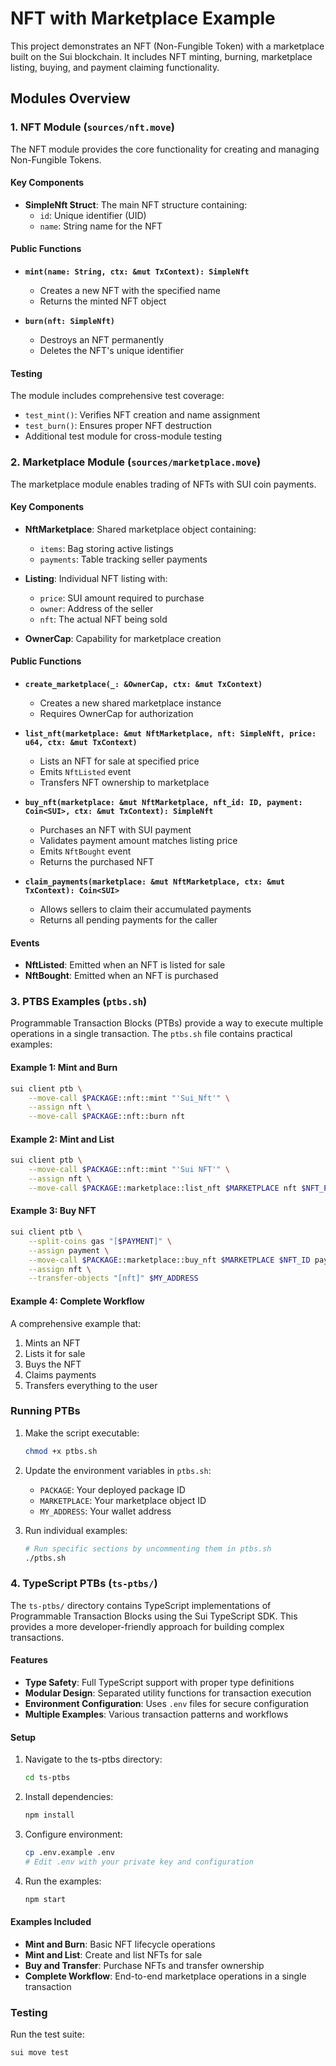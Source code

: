 # NFT with Marketplace Example

This project demonstrates an NFT (Non-Fungible Token) with a marketplace built on the Sui blockchain. It includes NFT minting, burning, marketplace listing, buying, and payment claiming functionality.

## Modules Overview

### 1. NFT Module (`sources/nft.move`)

The NFT module provides the core functionality for creating and managing Non-Fungible Tokens.

#### Key Components

- **SimpleNft Struct**: The main NFT structure containing:
  - `id`: Unique identifier (UID)
  - `name`: String name for the NFT

#### Public Functions

- **`mint(name: String, ctx: &mut TxContext): SimpleNft`**

  - Creates a new NFT with the specified name
  - Returns the minted NFT object

- **`burn(nft: SimpleNft)`**
  - Destroys an NFT permanently
  - Deletes the NFT's unique identifier

#### Testing

The module includes comprehensive test coverage:

- `test_mint()`: Verifies NFT creation and name assignment
- `test_burn()`: Ensures proper NFT destruction
- Additional test module for cross-module testing

### 2. Marketplace Module (`sources/marketplace.move`)

The marketplace module enables trading of NFTs with SUI coin payments.

#### Key Components

- **NftMarketplace**: Shared marketplace object containing:

  - `items`: Bag storing active listings
  - `payments`: Table tracking seller payments

- **Listing**: Individual NFT listing with:

  - `price`: SUI amount required to purchase
  - `owner`: Address of the seller
  - `nft`: The actual NFT being sold

- **OwnerCap**: Capability for marketplace creation

#### Public Functions

- **`create_marketplace(_: &OwnerCap, ctx: &mut TxContext)`**

  - Creates a new shared marketplace instance
  - Requires OwnerCap for authorization

- **`list_nft(marketplace: &mut NftMarketplace, nft: SimpleNft, price: u64, ctx: &mut TxContext)`**

  - Lists an NFT for sale at specified price
  - Emits `NftListed` event
  - Transfers NFT ownership to marketplace

- **`buy_nft(marketplace: &mut NftMarketplace, nft_id: ID, payment: Coin<SUI>, ctx: &mut TxContext): SimpleNft`**

  - Purchases an NFT with SUI payment
  - Validates payment amount matches listing price
  - Emits `NftBought` event
  - Returns the purchased NFT

- **`claim_payments(marketplace: &mut NftMarketplace, ctx: &mut TxContext): Coin<SUI>`**
  - Allows sellers to claim their accumulated payments
  - Returns all pending payments for the caller

#### Events

- **NftListed**: Emitted when an NFT is listed for sale
- **NftBought**: Emitted when an NFT is purchased

### 3. PTBS Examples (`ptbs.sh`)

Programmable Transaction Blocks (PTBs) provide a way to execute multiple operations in a single transaction. The `ptbs.sh` file contains practical examples:

#### Example 1: Mint and Burn

```bash
sui client ptb \
    --move-call $PACKAGE::nft::mint "'Sui_Nft'" \
    --assign nft \
    --move-call $PACKAGE::nft::burn nft
```

#### Example 2: Mint and List

```bash
sui client ptb \
    --move-call $PACKAGE::nft::mint "'Sui NFT'" \
    --assign nft \
    --move-call $PACKAGE::marketplace::list_nft $MARKETPLACE nft $NFT_PRICE
```

#### Example 3: Buy NFT

```bash
sui client ptb \
    --split-coins gas "[$PAYMENT]" \
    --assign payment \
    --move-call $PACKAGE::marketplace::buy_nft $MARKETPLACE $NFT_ID payment \
    --assign nft \
    --transfer-objects "[nft]" $MY_ADDRESS
```

#### Example 4: Complete Workflow

A comprehensive example that:

1. Mints an NFT
2. Lists it for sale
3. Buys the NFT
4. Claims payments
5. Transfers everything to the user

### Running PTBs

1. Make the script executable:

   ```bash
   chmod +x ptbs.sh
   ```

2. Update the environment variables in `ptbs.sh`:

   - `PACKAGE`: Your deployed package ID
   - `MARKETPLACE`: Your marketplace object ID
   - `MY_ADDRESS`: Your wallet address

3. Run individual examples:
   ```bash
   # Run specific sections by uncommenting them in ptbs.sh
   ./ptbs.sh
   ```

### 4. TypeScript PTBs (`ts-ptbs/`)

The `ts-ptbs/` directory contains TypeScript implementations of Programmable Transaction Blocks using the Sui TypeScript SDK. This provides a more developer-friendly approach for building complex transactions.

#### Features

- **Type Safety**: Full TypeScript support with proper type definitions
- **Modular Design**: Separated utility functions for transaction execution
- **Environment Configuration**: Uses `.env` files for secure configuration
- **Multiple Examples**: Various transaction patterns and workflows

#### Setup

1. Navigate to the ts-ptbs directory:

   ```bash
   cd ts-ptbs
   ```

2. Install dependencies:

   ```bash
   npm install
   ```

3. Configure environment:

   ```bash
   cp .env.example .env
   # Edit .env with your private key and configuration
   ```

4. Run the examples:
   ```bash
   npm start
   ```

#### Examples Included

- **Mint and Burn**: Basic NFT lifecycle operations
- **Mint and List**: Create and list NFTs for sale
- **Buy and Transfer**: Purchase NFTs and transfer ownership
- **Complete Workflow**: End-to-end marketplace operations in a single transaction

### Testing

Run the test suite:

```bash
sui move test
```

